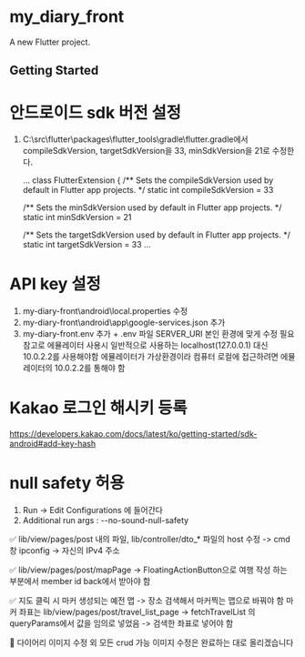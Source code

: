 # my_diary_front

A new Flutter project.

## Getting Started

# 안드로이드 sdk 버전 설정
1. C:\src\flutter\packages\flutter_tools\gradle\flutter.gradle에서
   compileSdkVersion, targetSdkVersion을 33, minSdkVersion을 21로 수정한다.

   ...
   class FlutterExtension {
   /** Sets the compileSdkVersion used by default in Flutter app projects. */
   static int compileSdkVersion = 33

   /** Sets the minSdkVersion used by default in Flutter app projects. */
   static int minSdkVersion = 21

   /** Sets the targetSdkVersion used by default in Flutter app projects. */
   static int targetSdkVersion = 33
   ...

# API key 설정
1. my-diary-front\android\local.properties 수정
2. my-diary-front\android\app\google-services.json 추가
3. my-diary-front\.env 추가 + .env 파일 SERVER_URI 본인 환경에 맞게 수정 필요
   참고로 에뮬레이터 사용시 일반적으로 사용하는 localhost(127.0.0.1) 대신 10.0.2.2를 사용해야함
   에뮬레이터가 가상환경이라 컴퓨터 로컬에 접근하려면 에뮬레이터의 10.0.2.2를 통해야 함

# Kakao 로그인 해시키 등록
https://developers.kakao.com/docs/latest/ko/getting-started/sdk-android#add-key-hash

# null safety 허용
1. Run → Edit Configurations 에 들어간다
2. Additional run args : --no-sound-null-safety


✅ lib/view/pages/post 내의 파일, lib/controller/dto_* 파일의 host 수정 -> cmd 창 ipconfig -> 자신의 IPv4 주소

✅ lib/view/pages/post/mapPage -> FloatingActionButton으로 여행 작성 하는 부분에서 member id back에서 받아야 함

✅ 지도 클릭 시 마커 생성되는 예전 맵 -> 장소 검색해서 마커찍는 맵으로 바꿔야 함
마커 좌표는 lib/view/pages/post/travel_list_page -> fetchTravelList 의 queryParams에서 값을 임의로 넣었음 -> 검색한 좌표로 넣어야 함

📌 다이어리 이미지 수정 외 모든 crud 가능 이미지 수정은 완료하는 대로 올리겠습니다
